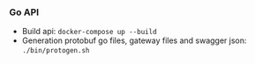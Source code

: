 ### Go API

* Build api: `docker-compose up --build`
* Generation protobuf go files, gateway files and swagger json: `./bin/protogen.sh`